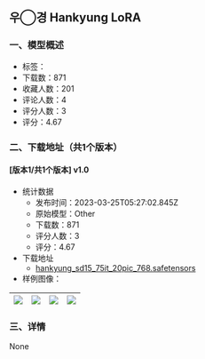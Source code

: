 ## 우◯경 Hankyung LoRA
### 一、模型概述

- 标签：
- 下载数：871
- 收藏人数：201
- 评论人数：4
- 评分人数：3
- 评分：4.67

### 二、下载地址（共1个版本）

#### [版本1/共1个版本] v1.0

- 统计数据
  - 发布时间：2023-03-25T05:27:02.845Z
  - 原始模型：Other
  - 下载数：871
  - 评分人数：3
  - 评分：4.67
- 下载地址
  - [hankyung_sd15_75it_20pic_768.safetensors](https://civitai.com/api/download/models/28725)
- 样例图像：

| <img src="https://image.civitai.com/xG1nkqKTMzGDvpLrqFT7WA/18aee5e6-16d6-4bf2-1216-c423ca247800/width=450/323966.jpeg" /> | <img src="https://image.civitai.com/xG1nkqKTMzGDvpLrqFT7WA/7a7181bd-813f-42de-87d3-a7a449a7ea00/width=450/323964.jpeg" /> | <img src="https://image.civitai.com/xG1nkqKTMzGDvpLrqFT7WA/d137bea5-fb70-45b2-0499-c462cd8b2500/width=450/323963.jpeg" /> | <img src="https://image.civitai.com/xG1nkqKTMzGDvpLrqFT7WA/6cabc0fb-c6d5-469b-9445-5fbfcf979300/width=450/323948.jpeg" /> |
| ---- | ---- | ---- | ---- |


### 三、详情
None